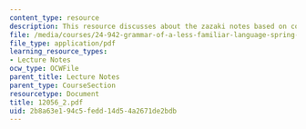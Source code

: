 ```yaml
---
content_type: resource
description: This resource discusses about the zazaki notes based on conor quinn.
file: /media/courses/24-942-grammar-of-a-less-familiar-language-spring-2003/2b8a63e194c5fedd14d54a2671de2bdb_12056_2.pdf
file_type: application/pdf
learning_resource_types:
- Lecture Notes
ocw_type: OCWFile
parent_title: Lecture Notes
parent_type: CourseSection
resourcetype: Document
title: 12056_2.pdf
uid: 2b8a63e1-94c5-fedd-14d5-4a2671de2bdb
---
```


